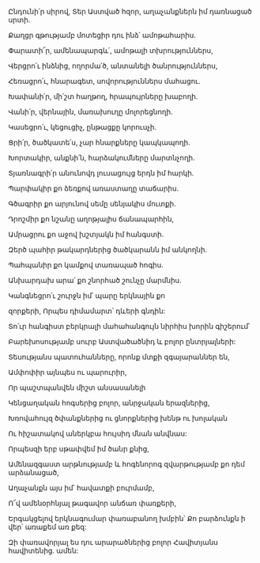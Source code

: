 Ընդունի՛ր սիրով, Տեր Աստված հզոր, աղաչանքներն իմ դառնացած սրտի.

Քաղցր գթությամբ մոտեցիր դու ինձ՝ ամոթահարիս.

Փարատի՜ր, ամենապարգև՛, ամոթալի տխրություններս,

Վերցրո՛ւ ինձնից, ողորմա՛ծ, անտանելի ծանրություններս,

Հեռացրո՛ւ, հնարագետ, սովորություններս մահացու.

Խափանի՛ր, մի՛շտ հաղթող, հրապույրները խաբողի.

Վանի՛ր, վերնային, մառախուղը մոլորեցնողի.

Կասեցրո՛ւ, կեցուցիչ, ընթացքը կորուսչի.

Ցրի՛ր, ծածկատե՛ս, չար հնարքները կապկապողի.

Խորտակիր, անքնի՛ն, հարձակումները մարտնչողի.

Տյառնագրի՛ր անունովդ լուսացույց երդն իմ հարկի.

Պարփակիր քո ձեռքով առաստաղը տաճարիս.

Գծագրիր քո արյունով սեմը սենյակիս մուտքի.

Դրոշմիր քո նշանը աղոթյալիս ճանապարհին,

Ամրացրու քո աջով խշտյակն իմ հանգստի.

Զերծ պահիր թակարդներից ծածկարանն իմ անկողնի.

Պահպանիր քո կամքով տառապած հոգիս.

Անխարդախ արա՛ քո շնորհած շունչը մարմնիս.

Կանգնեցրո՛ւ շուրջն իմ՝ պարը երկնային քո

զորքերի, Որպես դիմամարտ՝ դևերի գնդին:

Տո՛ւր հանգիստ բերկրալի մահահանգույն նիրհիս խորին գիշերում՝

Բարեխոսությամբ սուրբ Աստվածածնիդ և բոլոր ընտրյալների:

Տեսությանս պատուհանները, որոնք մտքի զգայարաններ են,

Ամփոփիր այնպես ու պարուրիր,

Որ պաշտպանվեն միշտ անսասանելի

Կենցաղական հոգսերից բոլոր, անրջական երազներից,

Խռովահույզ ծփանքներից ու ցնորքներից խենթ ու խոլական

Ու հիշատակով աներկբա հույսիդ մնան անվնաս:

Որպեսզի երբ սթափվեմ իմ ծանր քնից,

Ամենազգաստ արթնությամբ և հոգենորոգ զվարթությամբ քո դեմ արձանացած,

Աղաչանքն այս իմ՝ հավատքի բուրմամբ,

Ո՜վ ամենօրհնյալ թագավոր անճառ փառքերի,

Երգակցելով երկնագումար փառաբանող խմբին՝ Քո բարձունքն ի վեր՝ առաքեմ առ քեզ:

Զի փառավորյալ ես դու արարածներից բոլոր Հավիտյանս հավիտենից. ամեն: